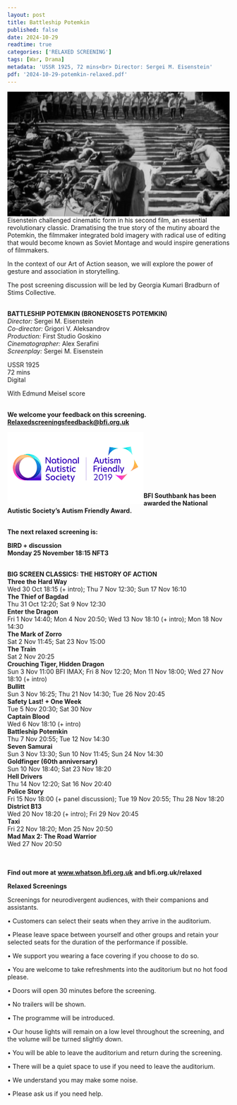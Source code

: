 ```yaml
---
layout: post
title: Battleship Potemkin
published: false
date: 2024-10-29
readtime: true
categories: ['RELAXED SCREENING']
tags: [War, Drama]
metadata: 'USSR 1925, 72 mins<br> Director: Sergei M. Eisenstein'
pdf: '2024-10-29-potemkin-relaxed.pdf'
---
```


<img style="float: left;" src="/img/battleship-potemkin-02.jpeg"><br><br><br><br><br><br><br><br><br>


Eisenstein challenged cinematic form in his second film, an essential revolutionary classic. Dramatising the true story of the mutiny aboard the Potemkin, the filmmaker integrated bold imagery with radical use of editing that would become known as Soviet Montage and would inspire generations of filmmakers. 

In the context of our Art of Action season, we will explore the power of gesture and association in storytelling.

The post screening discussion will be led by Georgia Kumari Bradburn of Stims Collective.
<br><br>

**BATTLESHIP POTEMKIN (BRONENOSETS POTEMKIN)**  
_Director:_ Sergei M. Eisenstein  
_Co-director:_ Grigori V. Aleksandrov  
_Production:_ First Studio Goskino  
_Cinematographer:_ Alex Serafini  
_Screenplay:_ Sergei M. Eisenstein  

USSR 1925  
72 mins  
Digital  

With Edmund Meisel score
<br><br>

**We welcome your feedback on this screening. Relaxedscreeningsfeedback@bfi.org.uk**


<img style="float: left;" src="/img/autistic_society.png"><br><br><br><br><br><br><br><br>
**BFI Southbank has been awarded the National Autistic Society’s Autism Friendly Award.**
<br> <br>


**The next relaxed screening is:**<br> 

**BIRD + discussion**  
**Monday 25 November 18:15 NFT3**    
<br>

**BIG SCREEN CLASSICS: THE HISTORY OF ACTION**<br>
**Three the Hard Way**<br> 
Wed 30 Oct 18:15 (+ intro); Thu 7 Nov 12:30; Sun 17 Nov 16:10<br>
**The Thief of Bagdad**<br>
Thu 31 Oct 12:20; Sat 9 Nov 12:30<br>
**Enter the Dragon**<br> 
Fri 1 Nov 14:40; Mon 4 Nov 20:50; Wed 13 Nov 18:10 (+ intro); Mon 18 Nov 14:30<br>
**The Mark of Zorro**<br> 
Sat 2 Nov 11:45; Sat 23 Nov 15:00<br>
**The Train**<br> 
Sat 2 Nov 20:25<br>
**Crouching Tiger, Hidden Dragon**<br> 
Sun 3 Nov 11:00 BFI IMAX; Fri 8 Nov 12:20; Mon 11 Nov 18:00; Wed 27 Nov 18:10 (+ intro)<br>
**Bullitt**<br> 
Sun 3 Nov 16:25; Thu 21 Nov 14:30; Tue 26 Nov 20:45<br>
**Safety Last! + One Week**<br>
Tue 5 Nov 20:30; Sat 30 Nov<br>
**Captain Blood**<br> 
Wed 6 Nov 18:10 (+ intro)<br>
**Battleship Potemkin**<br> 
Thu 7 Nov 20:55; Tue 12 Nov 14:30<br>
**Seven Samurai**<br> 
Sun 3 Nov 13:30; Sun 10 Nov 11:45; Sun 24 Nov 14:30<br>
**Goldfinger (60th anniversary)**<br> 
Sun 10 Nov 18:40; Sat 23 Nov 18:20<br>
**Hell Drivers**<br> 
Thu 14 Nov 12:20; Sat 16 Nov 20:40<br>
**Police Story**<br> 
Fri 15 Nov 18:00 (+ panel discussion); Tue 19 Nov 20:55; Thu 28 Nov 18:20<br>
**District B13**<br> 
Wed 20 Nov 18:20 (+ intro); Fri 29 Nov 20:45<br>
**Taxi**<br> 
Fri 22 Nov 18:20; Mon 25 Nov 20:50<br>
**Mad Max 2: The Road Warrior**<br>
Wed 27 Nov 20:50<br>
<br><br>

**Find out more at**
**www.whatson.bfi.org.uk**
**and bfi.org.uk/relaxed**
<br>

**Relaxed Screenings**

Screenings for neurodivergent audiences, with their companions and assistants.

• Customers can select their seats when they arrive in the auditorium. 

• Please leave space between yourself and other groups and retain your selected seats for the duration of the performance if possible.

• We support you wearing a face covering if you choose to do so.

• You are welcome to take refreshments into the auditorium but no hot food please.

• Doors will open 30 minutes before the screening.

• No trailers will be shown.

• The programme will be introduced.

• Our house lights will remain on a low level throughout the screening, and the volume will be turned slightly down.

• You will be able to leave the auditorium and return during the screening.

• There will be a quiet space to use if you need to leave the auditorium.

• We understand you may make some noise.

• Please ask us if you need help.
<br><br>

<!--stackedit_data:
eyJoaXN0b3J5IjpbMTg3NDA4MDYxLDczMDk5ODExNl19
-->
